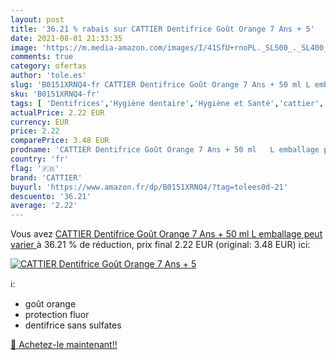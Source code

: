 ```yaml
---
layout: post
title: '36.21 % rabais sur CATTIER Dentifrice Goût Orange 7 Ans + 5'
date: 2021-08-01 21:33:35
image: 'https://m.media-amazon.com/images/I/41SfU+rnoPL._SL500_._SL400_.jpg'
comments: true
category: ofertas
author: 'tole.es'
slug: 'B0151XRNQ4-fr CATTIER Dentifrice Goût Orange 7 Ans + 50 ml L emballage...'
sku: 'B0151XRNQ4-fr'
tags: [ 'Dentifrices','Hygiène dentaire','Hygiène et Santé','cattier', ]
actualPrice: 2.22 EUR
currency: EUR
price: 2.22
comparePrice: 3.48 EUR
prodname: 'CATTIER Dentifrice Goût Orange 7 Ans + 50 ml   L emballage peut varier '
country: 'fr'
flag: '🇫🇷'
brand: 'CATTIER'
buyurl: 'https://www.amazon.fr/dp/B0151XRNQ4/?tag=tolees0d-21'
descuento: '36.21'
average: '2.22'
---
```


Vous avez [CATTIER Dentifrice Goût Orange 7 Ans + 50 ml   L emballage peut varier ](https://www.amazon.fr/dp/B0151XRNQ4/?tag=tolees0d-21)  à  36.21 % de réduction, prix final  2.22 EUR (original: 3.48 EUR) ici:

[![CATTIER Dentifrice Goût Orange 7 Ans + 5](https://m.media-amazon.com/images/I/41SfU+rnoPL._SL500_._SL400_.jpg)](https://www.amazon.fr/dp/B0151XRNQ4/?tag=tolees0d-21)

ℹ️:

- goût orange
- protection fluor
- dentifrice sans sulfates

[🛒 Achetez-le maintenant!!](https://www.amazon.fr/dp/B0151XRNQ4/?tag=tolees0d-21)
